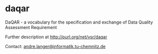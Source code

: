 # daqar
DaQAR - a vocabulary for the specification and exchange of Data Quality Assessment Requirement 

Further description at http://purl.org/net/vsr/daqar

Contact: andre.langer@informatik.tu-chemnitz.de
